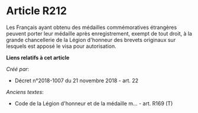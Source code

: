 # Article R212

Les Français ayant obtenu des médailles commémoratives étrangères peuvent porter leur médaille après enregistrement, exempt
de tout droit, à la grande chancellerie de la Légion d'honneur des brevets originaux sur lesquels est apposé le visa pour
autorisation.

**Liens relatifs à cet article**

_Créé par_:

  - Décret n°2018-1007 du 21 novembre 2018 - art. 22

_Anciens textes_:

  - Code de la Légion d'honneur et de la médaille m... - art. R169 (T)
